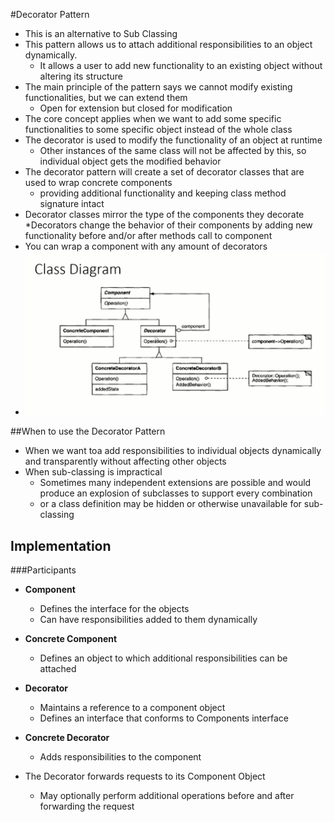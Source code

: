 #Decorator Pattern

* This is an alternative to Sub Classing
* This pattern allows us to attach additional responsibilities to an object dynamically.
  * It allows a user to add new functionality to an existing object without altering its structure
* The main principle of the pattern says we cannot modify existing functionalities, but we can extend them
  * Open for extension but closed for modification
* The core concept applies when we want to add some specific functionalities to some specific object instead of the whole class
* The decorator is used to modify the functionality of an object at runtime
  * Other instances of the same class will not be affected by this, so individual object gets the modified behavior
* The decorator pattern will create a set of decorator classes that are used to wrap concrete components
  * providing additional functionality and keeping class method signature intact
* Decorator classes mirror the type of the components they decorate
  *Decorators change the behavior of their components by adding new functionality before and/or after methods call to component
* You can wrap a component with any amount of decorators
* ![image.png](./assets/image.png)

##When to use the Decorator Pattern

* When we want toa add responsibilities to individual objects dynamically and transparently without affecting other objects
* When sub-classing is impractical
  * Sometimes many independent extensions are possible and would produce an explosion of subclasses to support every combination
  * or a class definition may be hidden or otherwise unavailable for sub-classing

## Implementation

###Participants
* **Component**
  * Defines the interface for the objects
  * Can have responsibilities added to them dynamically
* **Concrete Component**
  * Defines an object to which additional responsibilities can be attached
* **Decorator**
  * Maintains a reference to a component object
  * Defines an interface that conforms to Components interface
* **Concrete Decorator**
  * Adds responsibilities to the component
  
* The Decorator forwards requests to its Component Object
  * May optionally perform additional operations before and after forwarding the request